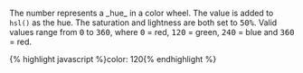 <p class="b20" markdown="1">
The number represents a _hue_ in a color wheel. The value is added to <code>hsl()</code> as the hue. The saturation and lightness are both set to <samp class="string">50%</samp>. Valid values range from <samp class="number">0</samp> to <samp class="number">360</samp>, where <samp class="number">0</samp> = red, <samp class="number">120</samp> = green, <samp class="number">240</samp> = blue and <samp class="number">360</samp> = red.
</p>
{% highlight javascript %}color: 120{% endhighlight %}